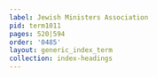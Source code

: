 ```yaml
---
label: Jewish Ministers Association
pid: term1011
pages: 520|594
order: '0485'
layout: generic_index_term
collection: index-headings
---
```


